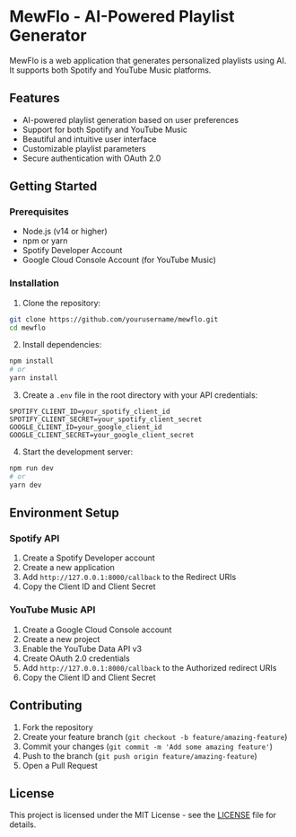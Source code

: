 # MewFlo - AI-Powered Playlist Generator

MewFlo is a web application that generates personalized playlists using AI. It supports both Spotify and YouTube Music platforms.

## Features

- AI-powered playlist generation based on user preferences
- Support for both Spotify and YouTube Music
- Beautiful and intuitive user interface
- Customizable playlist parameters
- Secure authentication with OAuth 2.0

## Getting Started

### Prerequisites

- Node.js (v14 or higher)
- npm or yarn
- Spotify Developer Account
- Google Cloud Console Account (for YouTube Music)

### Installation

1. Clone the repository:
```bash
git clone https://github.com/yourusername/mewflo.git
cd mewflo
```

2. Install dependencies:
```bash
npm install
# or
yarn install
```

3. Create a `.env` file in the root directory with your API credentials:
```env
SPOTIFY_CLIENT_ID=your_spotify_client_id
SPOTIFY_CLIENT_SECRET=your_spotify_client_secret
GOOGLE_CLIENT_ID=your_google_client_id
GOOGLE_CLIENT_SECRET=your_google_client_secret
```

4. Start the development server:
```bash
npm run dev
# or
yarn dev
```

## Environment Setup

### Spotify API
1. Create a Spotify Developer account
2. Create a new application
3. Add `http://127.0.0.1:8000/callback` to the Redirect URIs
4. Copy the Client ID and Client Secret

### YouTube Music API
1. Create a Google Cloud Console account
2. Create a new project
3. Enable the YouTube Data API v3
4. Create OAuth 2.0 credentials
5. Add `http://127.0.0.1:8000/callback` to the Authorized redirect URIs
6. Copy the Client ID and Client Secret

## Contributing

1. Fork the repository
2. Create your feature branch (`git checkout -b feature/amazing-feature`)
3. Commit your changes (`git commit -m 'Add some amazing feature'`)
4. Push to the branch (`git push origin feature/amazing-feature`)
5. Open a Pull Request

## License

This project is licensed under the MIT License - see the [LICENSE](LICENSE) file for details.
